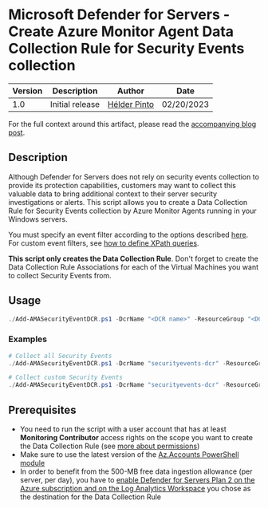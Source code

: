 # Microsoft Defender for Servers - Create Azure Monitor Agent Data Collection Rule for Security Events collection

| Version | Description | Author | Date |
| ------ | ------ | ------ | ------ |
| 1.0 | Initial release | [Hélder Pinto](https://github.com/helderpinto)| 02/20/2023|

For the full context around this artifact, please read the [accompanying blog post](https://techcommunity.microsoft.com/t5/microsoft-defender-for-cloud/how-to-configure-security-events-collection-with-azure-monitor/ba-p/3770719).

## Description

Although Defender for Servers does not rely on security events collection to provide its protection capabilities, customers may want to collect this valuable data to bring additional context to their server security investigations or alerts. This script allows you to create a Data Collection Rule for Security Events collection by Azure Monitor Agents running in your Windows servers.

You must specify an event filter according to the options described [here](https://learn.microsoft.com/en-us/azure/defender-for-cloud/working-with-log-analytics-agent#what-event-types-are-stored-for-common-and-minimal). For custom event filters, see [how to define XPath queries](https://learn.microsoft.com/en-us/azure/azure-monitor/agents/data-collection-rule-azure-monitor-agent?tabs=portal#filter-events-using-xpath-queries).

**This script only creates the Data Collection Rule**. Don't forget to create the Data Collection Rule Associations for each of the Virtual Machines you want to collect Security Events from.

## Usage

```powershell
./Add-AMASecurityEventDCR.ps1 -DcrName "<DCR name>" -ResourceGroup "<DCR resource group>" -SubscriptionId "<DCR subscription>" -Region "<DCR region>" -LogAnalyticsWorkspaceARMId "<Log Analytics Workspace ARM resource ID>" -EventFilter AllEvents|Common|Minimal|Custom [-CustomEventFilter "<XPath query 1>","<XPath query 2>","<XPath query N>"]
```

### Examples

```powershell
# Collect all Security Events
./Add-AMASecurityEventDCR.ps1 -DcrName "securityevents-dcr" -ResourceGroup "dfs-rg" -SubscriptionId "00000000-0000-0000-0000-000000000000" -Region "eastus" -LogAnalyticsWorkspaceARMId "/subscriptions/00000000-0000-0000-0000-000000000000/resourcegroups/loganalytics-rg/providers/microsoft.operationalinsights/workspaces/myworkspace" -EventFilter AllEvents
```

```powershell
# Collect custom Security Events
./Add-AMASecurityEventDCR.ps1 -DcrName "securityevents-dcr" -ResourceGroup "dfs-rg" -SubscriptionId "00000000-0000-0000-0000-000000000000" -Region "eastus" -LogAnalyticsWorkspaceARMId "/subscriptions/00000000-0000-0000-0000-000000000000/resourcegroups/loganalytics-rg/providers/microsoft.operationalinsights/workspaces/myworkspace" -EventFilter Custom -CustomEventFilter "Microsoft-Windows-AppLocker/MSI and Script!*[System[(EventID=8005) or (EventID=8006) or (EventID=8007)]]","Microsoft-Windows-AppLocker/EXE and DLL!*[System[(EventID=8001) or (EventID=8002) or (EventID=8003) or (EventID=8004)]]"
```

## Prerequisites

- You need to run the script with a user account that has at least **Monitoring Contributor** access rights on the scope you want to create the Data Collection Rule (see [more about permissions](https://learn.microsoft.com/en-us/azure/azure-monitor/essentials/data-collection-rule-overview#permissions))
- Make sure to use the latest version of the [Az.Accounts PowerShell module](https://docs.microsoft.com/powershell/module/az.accounts)
- In order to benefit from the 500-MB free data ingestion allowance (per server, per day), you have to [enable Defender for Servers Plan 2 on the Azure subscription and on the Log Analytics Workspace](https://learn.microsoft.com/en-us/azure/defender-for-cloud/faq-defender-for-servers#do-i-need-to-enable-defender-for-servers-on-the-subscription-and-on-the-workspace-) you chose as the destination for the Data Collection Rule